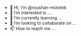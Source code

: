 - 👋 Hi, I’m @roushan-mizotek
- 👀 I’m interested in ...
- 🌱 I’m currently learning ...
- 💞️ I’m looking to collaborate on ...
- 📫 How to reach me ...

<!---
roushan-mizotek/roushan-mizotek is a ✨ special ✨ repository because its `README.md` (this file) appears on your GitHub profile.
You can click the Preview link to take a look at your changes.
--->
